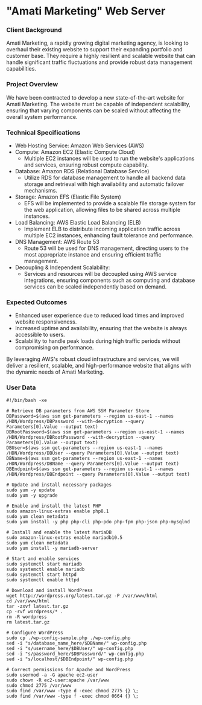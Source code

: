 # "Amati Marketing" Web Server


### Client Background

Amati Marketing, a rapidly growing digital marketing agency, is looking to overhaul their existing website to support their expanding portfolio and customer base. They require a highly resilient and scalable website that can handle significant traffic fluctuations and provide robust data management capabilities.

### Project Overview

We have been contracted to develop a new state-of-the-art website for Amati Marketing. The website must be capable of independent scalability, ensuring that varying components can be scaled without affecting the overall system performance.

### Technical Specifications

- Web Hosting Service: Amazon Web Services (AWS)
- Compute: Amazon EC2 (Elastic Compute Cloud)
    - Multiple EC2 instances will be used to run the website's applications and services, ensuring robust compute capability.
- Database: Amazon RDS (Relational Database Service)
    - Utilize RDS for database management to handle all backend data storage and retrieval with high availability and automatic failover mechanisms.
- Storage: Amazon EFS (Elastic File System)
    - EFS will be implemented to provide a scalable file storage system for the web application, allowing files to be shared across multiple instances.
- Load Balancing: AWS Elastic Load Balancing (ELB)
    - Implement ELB to distribute incoming application traffic across multiple EC2 instances, enhancing fault tolerance and performance.
- DNS Management: AWS Route 53
    - Route 53 will be used for DNS management, directing users to the most appropriate instance and ensuring efficient traffic management.
- Decoupling & Independent Scalability:
    - Services and resources will be decoupled using AWS service integrations, ensuring components such as computing and database services can be scaled independently based on demand.

### Expected Outcomes

- Enhanced user experience due to reduced load times and improved website responsiveness.
- Increased uptime and availability, ensuring that the website is always accessible to users.
- Scalability to handle peak loads during high traffic periods without compromising on performance.

By leveraging AWS's robust cloud infrastructure and services, we will deliver a resilient, scalable, and high-performance website that aligns with the dynamic needs of Amati Marketing.


### User Data
```
#!/bin/bash -xe

# Retrieve DB parameters from AWS SSM Parameter Store
DBPassword=$(aws ssm get-parameters --region us-east-1 --names /HDN/Wordpress/DBPassword --with-decryption --query Parameters[0].Value --output text)
DBRootPassword=$(aws ssm get-parameters --region us-east-1 --names /HDN/Wordpress/DBRootPassword --with-decryption --query Parameters[0].Value --output text)
DBUser=$(aws ssm get-parameters --region us-east-1 --names /HDN/Wordpress/DBUser --query Parameters[0].Value --output text)
DBName=$(aws ssm get-parameters --region us-east-1 --names /HDN/Wordpress/DBName --query Parameters[0].Value --output text)
DBEndpoint=$(aws ssm get-parameters --region us-east-1 --names /HDN/Wordpress/DBEndpoint --query Parameters[0].Value --output text)

# Update and install necessary packages
sudo yum -y update
sudo yum -y upgrade

# Enable and install the latest PHP
sudo amazon-linux-extras enable php8.1
sudo yum clean metadata
sudo yum install -y php php-cli php-pdo php-fpm php-json php-mysqlnd

# Install and enable the latest MariaDB
sudo amazon-linux-extras enable mariadb10.5
sudo yum clean metadata
sudo yum install -y mariadb-server

# Start and enable services
sudo systemctl start mariadb
sudo systemctl enable mariadb
sudo systemctl start httpd
sudo systemctl enable httpd

# Download and install WordPress
wget http://wordpress.org/latest.tar.gz -P /var/www/html
cd /var/www/html
tar -zxvf latest.tar.gz
cp -rvf wordpress/* .
rm -R wordpress
rm latest.tar.gz

# Configure WordPress
sudo cp ./wp-config-sample.php ./wp-config.php
sed -i "s/database_name_here/$DBName/" wp-config.php
sed -i "s/username_here/$DBUser/" wp-config.php
sed -i "s/password_here/$DBPassword/" wp-config.php
sed -i "s/localhost/$DBEndpoint/" wp-config.php

# Correct permissions for Apache and WordPress
sudo usermod -a -G apache ec2-user
sudo chown -R ec2-user:apache /var/www
sudo chmod 2775 /var/www
sudo find /var/www -type d -exec chmod 2775 {} \;
sudo find /var/www -type f -exec chmod 0664 {} \;

```

